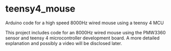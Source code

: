# teensy4_mouse
Arduino code for a high speed 8000Hz wired mouse using a teensy 4 MCU

This project includes code for an 8000Hz wired mouse using the PMW3360 sensor and teensy 4 microcontroller development board. 
A more detailed explanation and possibly a video will be disclosed later.
